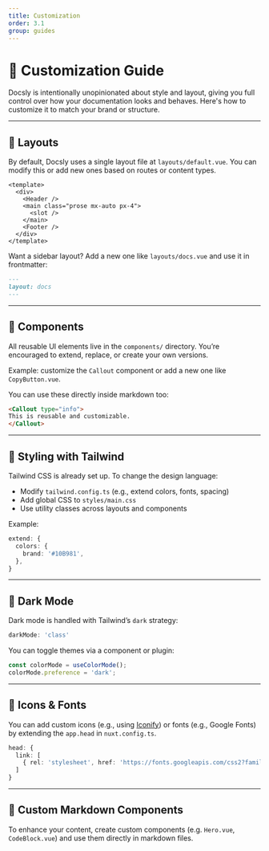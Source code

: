 ```yaml
---
title: Customization
order: 3.1
group: guides
---
```


# 🎨 Customization Guide

Docsly is intentionally unopinionated about style and layout, giving you full control over how your documentation looks and behaves. Here's how to customize it to match your brand or structure.

---

## 🧱 Layouts

By default, Docsly uses a single layout file at `layouts/default.vue`. You can modify this or add new ones based on routes or content types.

```vue
<template>
  <div>
    <Header />
    <main class="prose mx-auto px-4">
      <slot />
    </main>
    <Footer />
  </div>
</template>
```

Want a sidebar layout? Add a new one like `layouts/docs.vue` and use it in frontmatter:

```md
---
layout: docs
---
```

---

## 🧩 Components

All reusable UI elements live in the `components/` directory. You’re encouraged to extend, replace, or create your own versions.

Example: customize the `Callout` component or add a new one like `CopyButton.vue`.

You can use these directly inside markdown too:

```md
<Callout type="info">
This is reusable and customizable.
</Callout>
```

---

## 🎨 Styling with Tailwind

Tailwind CSS is already set up. To change the design language:

* Modify `tailwind.config.ts` (e.g., extend colors, fonts, spacing)
* Add global CSS to `styles/main.css`
* Use utility classes across layouts and components

Example:

```ts
extend: {
  colors: {
    brand: '#10B981',
  },
}
```

---

## 🌙 Dark Mode

Dark mode is handled with Tailwind’s `dark` strategy:

```ts
darkMode: 'class'
```

You can toggle themes via a component or plugin:

```ts
const colorMode = useColorMode();
colorMode.preference = 'dark';
```

---

## 🔧 Icons & Fonts

You can add custom icons (e.g., using [Iconify](https://iconify.design/)) or fonts (e.g., Google Fonts) by extending the `app.head` in `nuxt.config.ts`.

```ts
head: {
  link: [
    { rel: 'stylesheet', href: 'https://fonts.googleapis.com/css2?family=Inter&display=swap' },
  ]
}
```

---

## 🧩 Custom Markdown Components

To enhance your content, create custom components (e.g. `Hero.vue`, `CodeBlock.vue`) and use them directly in markdown files.

